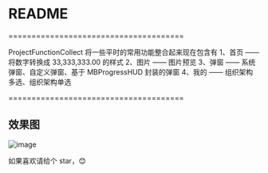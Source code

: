 # README
======================================

ProjectFunctionCollect 将一些平时的常用功能整合起来现在包含有
1、首页 —— 将数字转换成 33,333,333.00 的样式
2、图片 —— 图片预览
3、弹窗 —— 系统弹窗、自定义弹窗、基于 MBProgressHUD 封装的弹窗
4、我的 —— 组织架构多选、组织架构单选

======================================

## 效果图
![image](https://github.com/zhanghaifeng1234565/ProjectFunctionCollect/raw/master/lAHPDgQ9qVDcClbM8M0BaA_360_240c.gif)

如果喜欢请给个 star，😊
